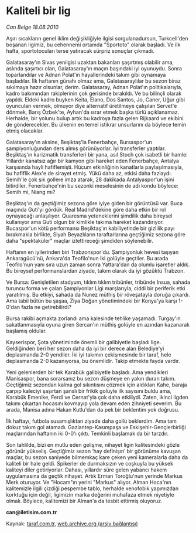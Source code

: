 # Kaliteli bir lig

*Can Belge 18.08.2010*

<div class="yazi"><p>Aşırı sıcakların genel iklim değişikliğiyle ilgisi sorgulanadursun, Turkcell'den boşanan ligimiz, bu cehennemi ortamda "Sportoto" olarak başladı. Ve ilk hafta, sportotocuları terse yatıracak sürpriz sonuçlar çıkmadı.</p>
<p>Galatasaray'ın Sivas yenilgisi uzaktan bakanları şaşırtmış olabilir ama, aslında şaşırtıcı olan, Galatasaray'ın maçın başındaki iyi oyunuydu. Sonra toparlandılar ve Adnan Polat'ın hayallerindeki takım gibi oynamaya başladılar. İlk haftanın günahı olmaz ama, Galatasaraylılar bu sezon biraz sıkılmaya hazır olsunlar, derim. Galatasaray, Adnan Polat'ın politikalarıyla, kadro bakımından rakiplerinin çok gerisinde bırakıldı. Ve bu bilinçli olarak yapıldı. Eldeki kadro buyken Keita, Elano, Dos Santos, Jo, Caner, Uğur gibi oyuncuları vermek, olmuyor diye alternatif üretilmeye çalışılan Servet'e dönmek, Barış Özbek'te, Ayhan'da ısrar etmek başka türlü açıklanamaz. Herhalde, bir yolunu bulup artık bu kadroya fazla gelen Rijkaard ve ekibini de gönderecekler. Bu ülkenin en temel istikrar unsurlarını da böylece temin etmiş olacaklar.</p>
<p>Galatasaray'ın aksine, Beşiktaş'la Fenerbahçe, Bursaspor'un şampiyonluğundan ders almış görünüyorlar. İyi transferler yaptılar. Beşiktaş'ın karizmatik transferleri bir yana, asıl Stoch çok isabetli bir hamle: Yıllardır kanatsız ağır bir kamyon gibi hareket eden Fenerbahçe, Antalya karşısında hayli hafiflemişti. Hücum etkinliğinin kanatlarla paylaşılmasıyla, bu hafiflik Alex'e de sirayet etmiş. Yükü daha az, etkisi daha fazlaydı. Semih'le çok şık gollere imza atarak, 28 dakikada Antalyaspor'un işini bitirdiler. Fenerbahçe'nin bu sezonki meselesinin de adı kondu böylece: Semih mi, Niang mı?</p>
<p>Beşiktaş'ın da geçtiğimiz sezona göre iyiye giden bir görüntüsü var. Buca maçında Guti'yi gördük. Real Madrid'dekine göre daha etkin bir rol oynayacağı anlaşılıyor. Quaresma yeteneklerini şimdilik daha bireysel kullanıyor ama Guti olgun bir kimlikle takıma hareket kazandırıyor. Bucaspor'un kötü performansı Beşiktaş'ın kabiliyetinde bir gizlilik payı bırakmakla birlikte, Siyah Beyazlıların taraftarlarına geçtiğimiz sezona göre daha "spektaküler" maçlar izlettireceği şimdiden söylenebilir.</p>
<p>Haftanın en iyilerinden biri Trabzonspor'du. Şampiyonluk hevesi taşıyan Ankaragücü'nü, Ankara'da Teofilo'nun iki golüyle geçtiler. Bu arada Teofilo'nun yanı sıra uzun zaman sonra Yattara'dan da olumlu işaretler aldık. Bu bireysel performanslardan ziyade, takım olarak da iyi gözüktü Trabzon.</p>
<p>Ve Bursa: Genişletilen stadyum, tıklım tıklım tribünler, tribünde Insua, sahada turuncu forma ve çalan Şampiyonlar Ligi marşlarıyla, ciddi bir periferik etki yaratılmış. Bu etkiyi, sahada da Nunez müthiş bir röveşatayla doruğa çıkardı. Ama tabii bütün bu şaşaa, Ziya Doğan yönetimindeki bir Konya'ya karşı 1-0'dan fazla ne getirebilirdi?</p>
<p>Bursa rakibi açmakta zorlandı ama kalesinde tehlike yaşamadı. Turgay'ın sakatlanmasıyla oyuna giren Sercan'ın müthiş golüyle en azından kazanarak başlamış oldular.</p>
<p>Kayserispor, Şota yönetiminde önemli bir galibiyetle başladı lige. Geldiğinden beri her sezon daha da iyi bir derece alan Belediye'yi deplasmanda 2-0 yendiler. İki iyi takımın çekişmesinde bir taraf, hele deplasmanda 2-0 kazanıyorsa, bu önemlidir. Takip etmekte fayda vardır.</p>
<p>Yeni gelenlerden bir tek Karabük galibiyetle başladı. Ama yendikleri Manisaspor, bana sorarsanız bu sezon düşmeye en yakın duran takım. Geçtiğimiz sezondan kalma gol sıkıntısını çözmek için aldıkları Kahe, baraja çarpıp kaleciyi şaşırtan şanslı bir frikik golüyle ilk sayısını buldu ama, Karabük Emenike, Ferdi ve Cernat'yla çok daha etkiliydi. Zaten, ikinci ligden takımı çıkartan hocasını kovmayıp yola devam eden zihniyeti severim. Bu arada, Manisa adına Hakan Kutlu'dan da pek bir beklentim yok doğrusu.</p>
<p>İlk haftayı, futbola susamışlıktan ziyade daha gollü beklerdim. Ama tam dokuz takım gol atamadı. Gaziantep-Kasımpaşa ve Eskişehir-Gençlerbirliği maçlarından haftanın iki 0-0'ı çıktı. Temkinli başlamak da bir tarzdır.</p>
<p>Son tahlilde, bizi en mutlu eden gelişme, nihayet ligin kalitesindeki gözle görünür yükseliş. Geçtiğimiz sezon ‘hay definişın’ bir görünüme kavuşan maçlar, bu sezon saniyede bilmemkaç kare çeken yeni kameralarla daha da kaliteli bir hale geldi. Spikerler de durmaksızın ve coşkuyla bu yüksek kaliteyi diler getiriyorlar. Dahası, yıllardır süre gelen yabancı hakem uygulamasına da geçtik nihayet. Artık Erman Toroğlu'nun yerinde Markus Merk oturuyor. Ve "Hocam"ın yerini "Markus" alıyor. Alman Hoca'nın kalitemizle ilgili çizdiği pespembe tablo, herhalde xenofobik yapımızdan korktuğu için değil, ligimizin marka değerini muhafaza etmek niyetiyle olmalı. Böylece, kalitemizi bir Alman'a da tesbit ettirmiş oluyoruz.</p><b>
<p>can@iletisim.com.tr</p></b></div>

Kaynak: [taraf.com.tr](http://www.taraf.com.tr:80/can-belge/makale-kaliteli-bir-lig.htm), [web.archive.org (arşiv bağlantısı)](http://web.archive.org/web/20100822002116/http://www.taraf.com.tr:80/can-belge/makale-kaliteli-bir-lig.htm)
